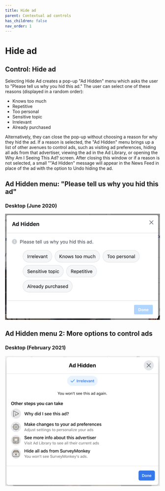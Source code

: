 ```yaml
---
title: Hide ad
parent: Contextual ad controls
has_children: false
nav_order: 1
---
```


# Hide ad

## Control: Hide ad

Selecting Hide Ad creates a pop-up "Ad Hidden" menu which asks the user to "Please tell us why you hid this ad." The user can select one of these reasons (displayed in a random order): 

* Knows too much
* Repetitive
* Too personal
* Sensitive topic
* Irrelevant
* Already purchased
 
Alternatively, they can close the pop-up without choosing a reason for why they hid the ad. If a reason is selected, the "Ad Hidden" menu brings up a list of other avenues to control ads, such as visiting ad preferences, hiding all ads from that advertiser, viewing the ad in the Ad Library, or opening the Why Am I Seeing This Ad? screen. After closing this window or if a reason is not selected, a small ""Ad Hidden" message will appear in the News Feed in place of the ad with the option to Undo hiding the ad.

## Ad Hidden menu: "Please tell us why you hid this ad"

### Desktop (June 2020)
![Ad Hidden menu on desktop with reasons for hiding an ad](contextual/adhidden-0.png)

## Ad Hidden menu 2: More options to control ads

### Desktop (February 2021)
![Ad Hidden menu on desktop after choosing a reason](contextual/adhidden_1.png)
